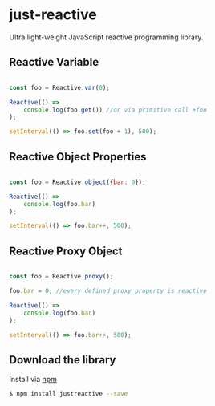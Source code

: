 # just-reactive
Ultra light-weight JavaScript reactive programming library.

## Reactive Variable

```javascript

const foo = Reactive.var(0);

Reactive(() =>
    console.log(foo.get()) //or via primitive call +foo
);

setInterval(() => foo.set(foo + 1), 500);

```

## Reactive Object Properties

```javascript

const foo = Reactive.object({bar: 0});

Reactive(() =>
    console.log(foo.bar)
);

setInterval(() => foo.bar++, 500);

```

## Reactive Proxy Object

```javascript

const foo = Reactive.proxy();

foo.bar = 0; //every defined proxy property is reactive

Reactive(() =>
    console.log(foo.bar)
);

setInterval(() => foo.bar++, 500);

```

## Download the library

Install via [npm](https://www.npmjs.com)

```bash
$ npm install justreactive --save
```
